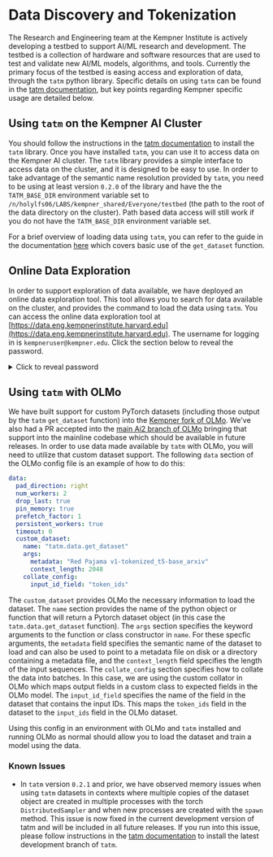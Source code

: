 # Data Discovery and Tokenization

The Research and Engineering team at the Kempner Institute is actively developing a testbed to support AI/ML research and development. The testbed is a collection of hardware and software resources that are used to test and validate new AI/ML models, algorithms, and tools. Currently
the primary focus of the testbed is easing access and exploration of data, through the `tatm` python library. Specific details on using `tatm` can be found in the [tatm documentation](https://kempnerinstitute.github.io/tatm/), but key points regarding Kempner specific usage are detailed below.

## Using `tatm` on the Kempner AI Cluster

You should follow the instructions in the [tatm documentation](https://kempnerinstitute.github.io/tatm/getting_started.html) to install the `tatm` library. Once you have installed `tatm`, you can use it to access data on the Kempner AI cluster. The `tatm` library provides a simple interface to access data on the cluster, and it is designed to be easy to use. In order to take advantage of the semantic name resolution provided by `tatm`, you need to 
be using at least version `0.2.0` of the library and have the the `TATM_BASE_DIR` environment variable set to `/n/holylfs06/LABS/kempner_shared/Everyone/testbed` (the path to the root of the data directory on the cluster). Path based data access will still work if you do not have the `TATM_BASE_DIR` environment variable set. 

For a brief overview of loading data using `tatm`, you can refer to the guide in the documentation [here](https://kempnerinstitute.github.io/tatm/text_dataset.html) which covers basic use of the `get_dataset` function.

## Online Data Exploration

In order to support exploration of data available, we have deployed an online data exploration tool. This tool allows you to search for data available on the cluster, and provides the command to load the data using `tatm`. You can access the online data exploration tool at [https://data.eng.kempnerinstitute.harvard.edu](https://data.eng.kempnerinstitute.harvard.edu). The username for logging in is `kempneruser@kempner.edu`. Click the section below to reveal the password.

<details>
  <summary>Click to reveal password</summary>
  <p><strong>K3mpnerData!</strong></p>
</details>

## Using `tatm` with OLMo

We have built support for custom PyTorch datasets (including those output by the `tatm` `get_dataset` function) into the 
[Kempner fork of OLMo](https://github.com/KempnerInstitute/OLMo). We've also had a PR accepted
into the [main Ai2 branch of OLMo](https://github.com/allenai/OLMo) bringing that support into the mainline 
codebase which should be available in future releases. In order to use data made available by `tatm` with OLMo, you will
need to utilize that custom dataset support. The following `data` section of the OLMo config file is an example of how to do this:

```yaml
data:
  pad_direction: right
  num_workers: 2
  drop_last: true
  pin_memory: true
  prefetch_factor: 1
  persistent_workers: true
  timeout: 0
  custom_dataset:
    name: "tatm.data.get_dataset"
    args:
      metadata: "Red Pajama v1-tokenized_t5-base_arxiv"
      context_length: 2048
    collate_config:
      input_id_field: "token_ids"
```


The `custom_dataset` provides OLMo the necessary information to load the dataset. The `name` section provides the name of the python object or function that will return a Pytorch dataset object (in this case the `tatm.data.get_dataset` function). The `args` section specifies the keyword arguments to the function or class constructor in `name`. For these specfic arguments, the `metadata` field specifies the semantic name of the dataset to load and can also be used to point to a metadata file on disk or a directory containing a metadata file, and the `context_length` field specifies the length of the input sequences. The `collate_config` section specifies how to collate the data into batches. In this case, we are using the custom collator in OLMo which maps output fields in a custom class to expected fields in the OLMo model. The `input_id_field` specifies the name of the field in the dataset that contains the input IDs. This maps the `token_ids` field in the dataset to the `input_ids` field in the OLMo dataset.

Using this config in an environment with OLMo and `tatm` installed and running OLMo as normal should allow you to load the dataset and train a model using the data.

### Known Issues

- In `tatm` version `0.2.1` and prior, we have observed memory issues when using `tatm` datasets in contexts where multiple copies of the dataset object are created in multiple processes with the torch `DistributedSampler` and when new processes are created with the `spawn` method. This issue is now fixed in the current development version of tatm and will be included in all future releases. If you run into this issue, please follow instructions in the [tatm documentation](https://kempnerinstitute.github.io/tatm/getting_started.html) to install the latest development branch of `tatm`.
